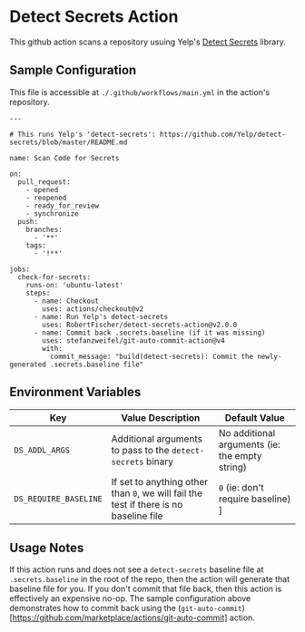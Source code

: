 # Detect Secrets Action

This github action scans a repository usuing Yelp's [Detect Secrets](https://github.com/Yelp/detect-secrets) library.

## Sample Configuration

This file is accessible at `./.github/workflows/main.yml` in the action's repository.

```
---

# This runs Yelp's 'detect-secrets': https://github.com/Yelp/detect-secrets/blob/master/README.md

name: Scan Code for Secrets

on:
  pull_request:
    - opened
    - reopened
    - ready_for_review
    - synchronize
  push:
    branches:
      - '**'
    tags:
      - '!**'

jobs:
  check-for-secrets:
    runs-on: 'ubuntu-latest'
    steps:
      - name: Checkout
        uses: actions/checkout@v2
      - name: Run Yelp's detect-secrets
        uses: RobertFischer/detect-secrets-action@v2.0.0
      - name: Commit back .secrets.baseline (if it was missing)
        uses: stefanzweifel/git-auto-commit-action@v4
        with:
          commit_message: "build(detect-secrets): Commit the newly-generated .secrets.baseline file"
```

## Environment Variables

| Key  | Value Description | Default Value |
| ---- | ----------------- | ------------- |
| `DS_ADDL_ARGS` | Additional arguments to pass to the `detect-secrets` binary | No additional arguments (ie: the empty string) |
| `DS_REQUIRE_BASELINE` | If set to anything other than `0`, we will fail the test if there is no baseline file | `0` (ie: don't require baseline) ]

## Usage Notes

If this action runs and does not see a `detect-secrets` baseline file at `.secrets.baseline` in the root of the repo, then the action will generate that baseline file for you.
If you don't commit that file back, then this action is effectively an expensive no-op. The sample configuration above demonstrates how to commit back using the
(`git-auto-commit`)[https://github.com/marketplace/actions/git-auto-commit] action.
